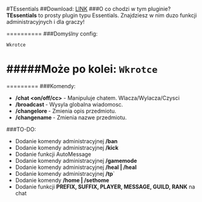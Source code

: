 #TEssentials
##Download: <a href="http://www.mediafire.com/download/70pdk769uudtbf0/KSlots.jar">LINK</a>
###O co chodzi w tym pluginie?
**TEssentials** to prosty plugin typu Essentials. Znajdziesz w nim duzo funkcji administracyjnych i dla graczy!

==========
###Domyślny config:

`Wkrotce`

#####Może po kolei:
`Wkrotce`
==========


=========
###Komendy:
- **/chat <on/off/cc>** - Manipuluje chatem. Wlacza/Wylacza/Czysci
- **/broadcast <tekst>** - Wysyla globalna wiadomosc. 
- **/changelore <tekst>** - Zmienia opis przedmiotu.
- **/changename <tekst>** - Zmienia nazwe przedmiotu.

###TO-DO:
- Dodanie komendy administracyjnej **/ban**
- Dodanie komendy administracyjnej **/kick**
- Dodanie funkcji AutoMessage
- Dodanie komendy administracyjnej **/gamemode**
- Dodanie komendy administracyjnej **/heal <nick> | /heal**
- Dodanie komendy administracyjnej **/tp**`
- Dodanie komendy **/home | /sethome**
- Dodanie funkcji **PREFIX, SUFFIX, PLAYER, MESSAGE, GUILD, RANK** na chat
